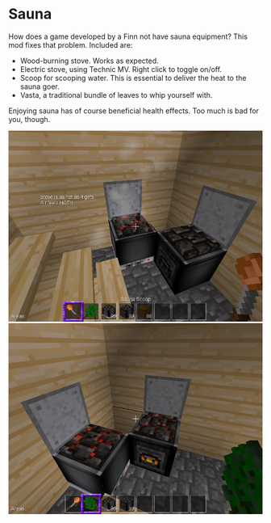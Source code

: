 # Sauna

How does a game developed by a Finn not have sauna equipment? This mod fixes that problem. Included are:

* Wood-burning stove. Works as expected.
* Electric stove, using Technic MV. Right click to toggle on/off.
* Scoop for scooping water. This is essential to deliver the heat to the sauna goer.
* Vasta, a traditional bundle of leaves to whip yourself with.

Enjoying sauna has of course beneficial health effects. Too much is bad for you, though.

![pic1](pics/pic1.jpg)
![pic2](pics/pic2.jpg)

